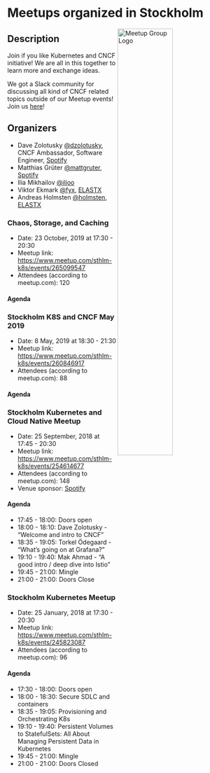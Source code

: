 # Meetups organized in Stockholm

<img width="50%" align="right" alt="Meetup Group Logo" src="https://secure.meetupstatic.com/photos/event/e/7/c/4/highres_485159332.jpeg">

## Description

<p>Join if you like Kubernetes and CNCF initiative! We are all in this together to learn more and exchange ideas.</p>
<p>We got a Slack community for discussing all kind of CNCF related topics outside of our Meetup events! Join us <a href="https://communityinviter.com/apps/stockholmk8sandcncf/inviter">here</a>! <br></p>


## Organizers

- Dave Zolotusky [@dzolotusky](https://github.com/dzolotusky), CNCF Ambassador, Software Engineer, [Spotify](https://www.spotify.com/)
- Matthias Grüter [@mattgruter](https://github.com/mattgruter), [Spotify](https://www.spotify.com/)
- Ilia Mikhailov [@iljoo](https://github.com/iljoo)
- Viktor Ekmark [@fyx](https://github.com/fyx), [ELASTX](https://elastx.se/en)
- Andreas Holmsten [@holmsten](https://github.com/holmsten), [ELASTX](https://elastx.se/en)

### Chaos, Storage, and Caching

- Date: 23 October, 2019 at 17:30 - 20:30
- Meetup link: https://www.meetup.com/sthlm-k8s/events/265099547
- Attendees (according to meetup.com): 120

#### Agenda


### Stockholm K8S and CNCF May 2019

- Date: 8 May, 2019 at 18:30 - 21:30
- Meetup link: https://www.meetup.com/sthlm-k8s/events/260846917
- Attendees (according to meetup.com): 88

#### Agenda


### Stockholm Kubernetes and Cloud Native Meetup

- Date: 25 September, 2018 at 17:45 - 20:30
- Meetup link: https://www.meetup.com/sthlm-k8s/events/254614677
- Attendees (according to meetup.com): 148
- Venue sponsor: [Spotify](https://www.spotify.com/)

#### Agenda

- 17:45 - 18:00: Doors open 
- 18:00 - 18:10: Dave Zolotusky - “Welcome and intro to CNCF” 
- 18:35 - 19:05: Torkel Ödegaard - “What’s going on at Grafana?” 
- 19:10 - 19:40: Mak Ahmad - “A good intro / deep dive into Istio” 
- 19:45 - 21:00: Mingle 
- 21:00 - 21:00: Doors Close 

### Stockholm Kubernetes Meetup

- Date: 25 January, 2018 at 17:30 - 20:30
- Meetup link: https://www.meetup.com/sthlm-k8s/events/245823087
- Attendees (according to meetup.com): 96

#### Agenda

- 17:30 - 18:00: Doors open 
- 18:00 - 18:30: Secure SDLC and containers 
- 18:35 - 19:05: Provisioning and Orchestrating K8s 
- 19:10 - 19:40: Persistent Volumes to StatefulSets: All About Managing Persistent Data in Kubernetes 
- 19:45 - 21:00: Mingle 
- 21:00 - 21:00: Doors Closed 
